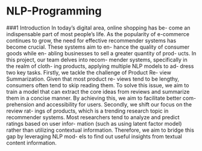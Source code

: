# NLP-Programming

###1 Introduction
In today’s digital area, online shopping has be- come an indispensable part of most people’s life. As the popularity of e-commerce continues to grow, the need for effective recommender systems has become crucial. These systems aim to en- hance the quality of consumer goods while en- abling businesses to sell a greater quantity of prod- ucts. In this project, our team delves into recom- mender systems, specifically in the realm of cloth- ing products, applying multiple NLP models to ad- dress two key tasks.
Firstly, we tackle the challenge of Product Re- view Summarization. Given that most product re- views tend to be lengthy, consumers often tend to skip reading them. To solve this issue, we aim to train a model that can extract the core ideas from reviews and summarize them in a concise manner. By achieving this, we aim to facilitate better com- prehension and accessibility for users.
Secondly, we shift our focus on the review rat- ings of products, which is a trending research topic in recommender systems. Most researchers tend to analyze and predict ratings based on user infor- mation (such as using latent factor model) rather than utilizing contextual information. Therefore, we aim to bridge this gap by leveraging NLP mod- els to find out useful insights from textual content information.
